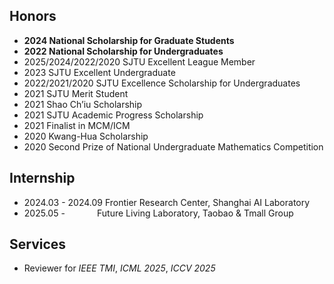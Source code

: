 ## Honors

- **2024 National Scholarship for Graduate Students**
- **2022 National Scholarship for Undergraduates**
- 2025/2024/2022/2020 SJTU Excellent League Member
- 2023 SJTU Excellent Undergraduate
- 2022/2021/2020 SJTU Excellence Scholarship for Undergraduates
- 2021 SJTU Merit Student
- 2021 Shao Ch’iu Scholarship
- 2021 SJTU Academic Progress Scholarship
- 2021 Finalist in MCM/ICM
- 2020 Kwang-Hua Scholarship
- 2020 Second Prize of National Undergraduate Mathematics Competition

## Internship
- 2024.03 - 2024.09 Frontier Research Center, Shanghai AI Laboratory
- 2025.05 -&nbsp;&nbsp;&nbsp;&nbsp;&nbsp;&nbsp;&nbsp;&nbsp;&nbsp;&nbsp;&nbsp;&nbsp;&nbsp;Future Living Laboratory, Taobao & Tmall Group


## Services
- Reviewer for _IEEE TMI_, _ICML 2025_, _ICCV 2025_
